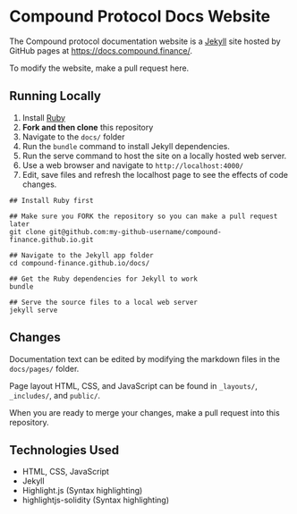 # Compound Protocol Docs Website

The Compound protocol documentation website is a [Jekyll](https://jekyllrb.com/) site hosted by GitHub pages at https://docs.compound.finance/.

To modify the website, make a pull request here.

## Running Locally

1. Install [Ruby](https://www.ruby-lang.org/en/documentation/installation/)
2. **Fork and then clone** this repository
3. Navigate to the `docs/` folder
4. Run the `bundle` command to install Jekyll dependencies.
5. Run the serve command to host the site on a locally hosted web server.
7. Use a web browser and navigate to `http://localhost:4000/`
6. Edit, save files and refresh the localhost page to see the effects of code changes.

```
## Install Ruby first

## Make sure you FORK the repository so you can make a pull request later
git clone git@github.com:my-github-username/compound-finance.github.io.git

## Navigate to the Jekyll app folder
cd compound-finance.github.io/docs/

## Get the Ruby dependencies for Jekyll to work
bundle

## Serve the source files to a local web server
jekyll serve
```

## Changes

Documentation text can be edited by modifying the markdown files in the `docs/pages/` folder.

Page layout HTML, CSS, and JavaScript can be found in `_layouts/`, `_includes/`, and `public/`.

When you are ready to merge your changes, make a pull request into this repository.

## Technologies Used

- HTML, CSS, JavaScript
- Jekyll
- Highlight.js (Syntax highlighting)
- highlightjs-solidity (Syntax highlighting)
